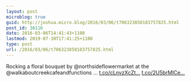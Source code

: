 ```yaml
---
layout: post
microblog: true
guid: http://joshua.micro.blog/2016/03/06/t706323850183757825.html
post_id: 36116
date: 2016-03-06T14:41:43+1100
lastmod: 2019-07-30T17:41:25+1100
type: post
url: /2016/03/06/t706323850183757825.html
---
```

Rocking a floral bouquet by @northsideflowermarket at the @walkaboutcreekcafeandfunctions … [t.co/cLnvzXcZt...](https://t.co/cLnvzXcZtN) [t.co/2U5brMlCe...](https://t.co/2U5brMlCew)
